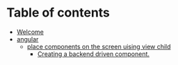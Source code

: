 # Table of contents

* [Welcome](README.md)
* [angular](angular/README.md)
  * [place components  on the screen uising view child](angular/dyncomp/README.md)
    * [Creating a backend driven component.](angular/dyncomp/dynamic-component.md)

